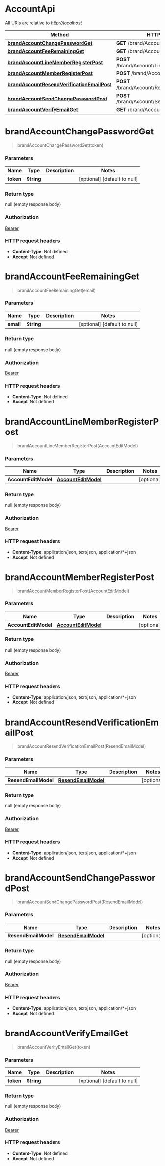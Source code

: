 # AccountApi

All URIs are relative to *http://localhost*

| Method | HTTP request | Description |
|------------- | ------------- | -------------|
| [**brandAccountChangePasswordGet**](AccountApi.md#brandAccountChangePasswordGet) | **GET** /brand/Account/change-password |  |
| [**brandAccountFeeRemainingGet**](AccountApi.md#brandAccountFeeRemainingGet) | **GET** /brand/Account/FeeRemaining |  |
| [**brandAccountLineMemberRegisterPost**](AccountApi.md#brandAccountLineMemberRegisterPost) | **POST** /brand/Account/LineMemberRegister |  |
| [**brandAccountMemberRegisterPost**](AccountApi.md#brandAccountMemberRegisterPost) | **POST** /brand/Account/MemberRegister |  |
| [**brandAccountResendVerificationEmailPost**](AccountApi.md#brandAccountResendVerificationEmailPost) | **POST** /brand/Account/ResendVerificationEmail |  |
| [**brandAccountSendChangePasswordPost**](AccountApi.md#brandAccountSendChangePasswordPost) | **POST** /brand/Account/SendChangePassword |  |
| [**brandAccountVerifyEmailGet**](AccountApi.md#brandAccountVerifyEmailGet) | **GET** /brand/Account/verify-email |  |


<a name="brandAccountChangePasswordGet"></a>
# **brandAccountChangePasswordGet**
> brandAccountChangePasswordGet(token)



### Parameters

|Name | Type | Description  | Notes |
|------------- | ------------- | ------------- | -------------|
| **token** | **String**|  | [optional] [default to null] |

### Return type

null (empty response body)

### Authorization

[Bearer](../README.md#Bearer)

### HTTP request headers

- **Content-Type**: Not defined
- **Accept**: Not defined

<a name="brandAccountFeeRemainingGet"></a>
# **brandAccountFeeRemainingGet**
> brandAccountFeeRemainingGet(email)



### Parameters

|Name | Type | Description  | Notes |
|------------- | ------------- | ------------- | -------------|
| **email** | **String**|  | [optional] [default to null] |

### Return type

null (empty response body)

### Authorization

[Bearer](../README.md#Bearer)

### HTTP request headers

- **Content-Type**: Not defined
- **Accept**: Not defined

<a name="brandAccountLineMemberRegisterPost"></a>
# **brandAccountLineMemberRegisterPost**
> brandAccountLineMemberRegisterPost(AccountEditModel)



### Parameters

|Name | Type | Description  | Notes |
|------------- | ------------- | ------------- | -------------|
| **AccountEditModel** | [**AccountEditModel**](../Models/AccountEditModel.md)|  | [optional] |

### Return type

null (empty response body)

### Authorization

[Bearer](../README.md#Bearer)

### HTTP request headers

- **Content-Type**: application/json, text/json, application/*+json
- **Accept**: Not defined

<a name="brandAccountMemberRegisterPost"></a>
# **brandAccountMemberRegisterPost**
> brandAccountMemberRegisterPost(AccountEditModel)



### Parameters

|Name | Type | Description  | Notes |
|------------- | ------------- | ------------- | -------------|
| **AccountEditModel** | [**AccountEditModel**](../Models/AccountEditModel.md)|  | [optional] |

### Return type

null (empty response body)

### Authorization

[Bearer](../README.md#Bearer)

### HTTP request headers

- **Content-Type**: application/json, text/json, application/*+json
- **Accept**: Not defined

<a name="brandAccountResendVerificationEmailPost"></a>
# **brandAccountResendVerificationEmailPost**
> brandAccountResendVerificationEmailPost(ResendEmailModel)



### Parameters

|Name | Type | Description  | Notes |
|------------- | ------------- | ------------- | -------------|
| **ResendEmailModel** | [**ResendEmailModel**](../Models/ResendEmailModel.md)|  | [optional] |

### Return type

null (empty response body)

### Authorization

[Bearer](../README.md#Bearer)

### HTTP request headers

- **Content-Type**: application/json, text/json, application/*+json
- **Accept**: Not defined

<a name="brandAccountSendChangePasswordPost"></a>
# **brandAccountSendChangePasswordPost**
> brandAccountSendChangePasswordPost(ResendEmailModel)



### Parameters

|Name | Type | Description  | Notes |
|------------- | ------------- | ------------- | -------------|
| **ResendEmailModel** | [**ResendEmailModel**](../Models/ResendEmailModel.md)|  | [optional] |

### Return type

null (empty response body)

### Authorization

[Bearer](../README.md#Bearer)

### HTTP request headers

- **Content-Type**: application/json, text/json, application/*+json
- **Accept**: Not defined

<a name="brandAccountVerifyEmailGet"></a>
# **brandAccountVerifyEmailGet**
> brandAccountVerifyEmailGet(token)



### Parameters

|Name | Type | Description  | Notes |
|------------- | ------------- | ------------- | -------------|
| **token** | **String**|  | [optional] [default to null] |

### Return type

null (empty response body)

### Authorization

[Bearer](../README.md#Bearer)

### HTTP request headers

- **Content-Type**: Not defined
- **Accept**: Not defined

